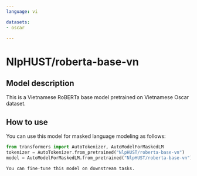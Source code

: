 ```yaml
---
language: vi

datasets:
- oscar

---
```


# NlpHUST/roberta-base-vn

## Model description

This is a Vietnamese RoBERTa base model pretrained on Vietnamese Oscar dataset.

## How to use

You can use this model for masked language modeling as follows:
```python
from transformers import AutoTokenizer, AutoModelForMaskedLM
tokenizer = AutoTokenizer.from_pretrained("NlpHUST/roberta-base-vn")
model = AutoModelForMaskedLM.from_pretrained("NlpHUST/roberta-base-vn")

You can fine-tune this model on downstream tasks.
